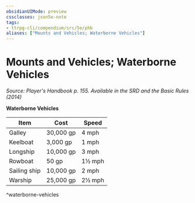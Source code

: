 ```yaml
---
obsidianUIMode: preview
cssclasses: json5e-note
tags:
- ttrpg-cli/compendium/src/5e/phb
aliases: ["Mounts and Vehicles; Waterborne Vehicles"]
---
```

# Mounts and Vehicles; Waterborne Vehicles
*Source: Player's Handbook p. 155. Available in the <span title='Systems Reference Document (5.1)'>SRD</span> and the Basic Rules (2014)* 

**Waterborne Vehicles**

| Item | Cost | Speed |
|------|------|-------|
| Galley | 30,000 gp | 4 mph |
| Keelboat | 3,000 gp | 1 mph |
| Longship | 10,000 gp | 3 mph |
| Rowboat | 50 gp | 1½ mph |
| Sailing ship | 10,000 gp | 2 mph |
| Warship | 25,000 gp | 2½ mph |
^waterborne-vehicles